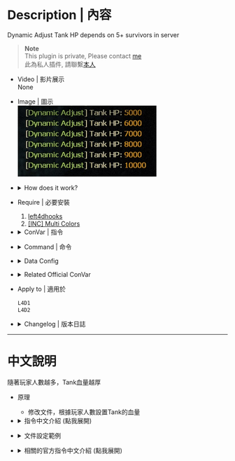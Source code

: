 # Description | 內容
Dynamic Adjust Tank HP depends on 5+ survivors in server

> __Note__ <br/>
This plugin is private, Please contact [me](https://github.com/fbef0102/Game-Private_Plugin#私人插件列表-private-plugins-list)<br/>
此為私人插件, 請聯繫[本人](https://github.com/fbef0102/Game-Private_Plugin#私人插件列表-private-plugins-list)

* Video | 影片展示
<br/>None

* Image | 圖示
	<br/>![l4d_tankhp_dynamic_adjust_1](image/l4d_tankhp_dynamic_adjust_1.jpg)

* <details><summary>How does it work?</summary>

	* Modify data file to adjust Tank HP depends on 5+ survivors in server 
</details>

* Require | 必要安裝
	1. [left4dhooks](https://forums.alliedmods.net/showthread.php?t=321696)
	2. [[INC] Multi Colors](https://github.com/fbef0102/L4D1_2-Plugins/releases/tag/Multi-Colors)

* <details><summary>ConVar | 指令</summary>

	* cfg/sourcemod/l4d_tankhp_dynamic_adjust.cfg
		```php
		// 0=Plugin off, 1=Plugin on.
		l4d_tankhp_dynamic_adjust_enable "1"

		// 1=Enable notify, 0=Disable notify
		l4d_tankhp_dynamic_adjust_hint "1"

		// Dynamic Adjust Tank Hp depends on, 0=the number of alive survivors, 1=the number of alive + dead survivors.
		l4d_tankhp_dynamic_adjust_including_dead "1"
		```
</details>

* <details><summary>Command | 命令</summary>

	None
</details>

* <details><summary>Data Config</summary>

	* [data/l4d_tankhp_dynamic_adjust.cfg](data/l4d_tankhp_dynamic_adjust.cfg)
		```php
		"l4d_tankhp_dynamic_adjust"
		{
			// example: If there are 6 survivors => Tank health is 5000hp 
			// "6"	"5000"

			// Tank hp is affected by gamemode and difficulty eventually. For example, set Tank health 4000hp, but
			// In Easy: 4000 * 0.75 = 3000
			// In Normal: 4000 * 1.0 = 4000
			// In Advanced/Expert: 4000 * 2.0 = 8000
			// In Versus/Scavenge mode: 4000 * 1.5 = 6000

			"1"		"4000"	
			"2"		"4000"	
			"3"		"4000"	
			"4"		"4000"	
			"5"		"5000"	
			"6"		"6000"
			...
		}
		```
</details>

* <details><summary>Related Official ConVar</summary>

	* This plugin already modified the following cvars, you don't need to change.

	| ConVar/Command  					| Parameters or default value 	| Effect|
	| -------------|:-----------------:|:-------------:|
	| z_tank_health 					| 4000   | Tank Zombie max health|
</details>


* Apply to | 適用於
	```
	L4D1
	L4D2
	```

* <details><summary>Changelog | 版本日誌</summary>

	* v1.1 (2024-8-23)
		* Add hp hinet when tank spawned

	* v1.0 (2024-7-15)
		* Initial Release
</details>

- - - -
# 中文說明
隨著玩家人數越多，Tank血量越厚

* 原理
	* 修改文件，根據玩家人數設置Tank的血量

* <details><summary>指令中文介紹 (點我展開)</summary>

	* cfg/sourcemod/l4d_tankhp_dynamic_adjust.cfg
		```php
		// 0=關閉插件, 1=啟動插件
		l4d_tankhp_dynamic_adjust_enable "1"

		// 1=啟用提示, 0=關閉提示
		l4d_tankhp_dynamic_adjust_hint "1"

		// 根據何種方式計算倖存者人數, 0=活著的倖存者人數, 1=活著+死亡的倖存者人數
		l4d_tankhp_dynamic_adjust_including_dead "1"
		```
</details>

* <details><summary>文件設定範例</summary>

	* [data/l4d_tankhp_dynamic_adjust.cfg](data/l4d_tankhp_dynamic_adjust.cfg)
		```php
		"l4d_tankhp_dynamic_adjust"
		{
			// 舉例: 六位倖存者時 => Tank血量為5000hp
			// "6"	"5000"

			// Tank血量會依照遊戲模式與難度自動做出最終調整，譬如設置Tank血量為4000，則
			// 1.簡單難度下Tank血量最終為 4000 * 0.75 = 3000
			// 2.一般難度下Tank血量最終為 4000 * 1.0 = 4000
			// 3.進階/專家難度下Tank血量最終為 4000 * 2.0 = 8000
			// 4.對抗/清道夫模式下Tank血量最終為 4000 * 1.5 = 6000

			"1"		"4000"	
			"2"		"4000"	
			"3"		"4000"	
			"4"		"4000"	
			"5"		"5000"	
			"6"		"6000"
			...
		}
		```
</details>

* <details><summary>相關的官方指令中文介紹 (點我展開)</summary>

	* 這個插件已經修改以下指令, 你無須更動

	| 指令  				| 預設值 	| 效果 |
	| -------------|:-----------------:|:-------------:|
	| z_tank_health 					| 4000   | Tank 血量|
</details>